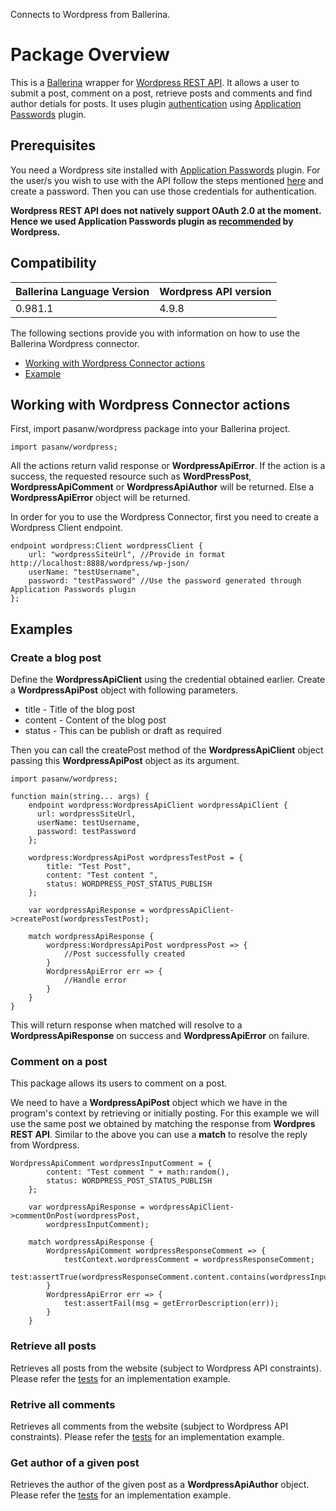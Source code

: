 Connects to Wordpress from Ballerina.

# Package Overview
This is a [Ballerina](http://ballerina.io) wrapper for [Wordpress REST API](https://developer.wordpress.org/rest-api/).
It allows a user to submit a post, comment on a post, retrieve posts and comments and find author detials for posts.
It uses plugin [authentication](https://developer.wordpress.org/rest-api/using-the-rest-api/authentication/) using [Application Passwords](https://wordpress.org/plugins/application-passwords/) plugin.

## Prerequisites
You need a Wordpress site installed with [Application Passwords](https://wordpress.org/plugins/application-passwords/) plugin.
For the user/s you wish to use with the API follow the steps mentioned [here](https://wordpress.org/plugins/application-passwords/) and create a password. Then you can use those credentials for authentication.

**Wordpress REST API does not natively support OAuth 2.0 at the moment. Hence we used Application Passwords plugin as [recommended](https://developer.wordpress.org/rest-api/using-the-rest-api/authentication/#authentication-plugins) by Wordpress.**

## Compatibility
| Ballerina Language Version | Wordpress API version  |
| -------------------------- | --------------------   |
| 0.981.1                    | 4.9.8                  |



The following sections provide you with information on how to use the Ballerina Wordpress connector.

- [Working with Wordpress Connector actions](#working-with-wordpress-connector-actions)
- [Example](#example)


## Working with Wordpress Connector actions
First, import pasanw/wordpress package into your Ballerina project.
```ballerina
import pasanw/wordpress;
```

All the actions return valid response or **WordpressApiError**. If the action is a success, the requested resource such as **WordPressPost**, **WordpressApiComment** or **WordpressApiAuthor** will be returned. Else a **WordpressApiError** object will be returned.

In order for you to use the Wordpress Connector, first you need to create a Wordpress Client endpoint.

```ballerina
endpoint wordpress:Client wordpressClient {
    url: "wordpressSiteUrl", //Provide in format http://localhost:8888/wordpress/wp-json/
    userName: "testUsername",
    password: "testPassword" //Use the password generated through Application Passwords plugin
};
```

## Examples

### Create a blog post

Define the **WordpressApiClient** using the credential obtained earlier.
Create a **WordpressApiPost** object with following parameters.

- title - Title of the blog post
- content - Content of the blog post
- status - This can be publish or draft as required

Then you can call the createPost method of the **WordpressApiClient** object passing this
**WordpressApiPost** object as its argument. 

```ballerina
import pasanw/wordpress;

function main(string... args) {
    endpoint wordpress:WordpressApiClient wordpressApiClient {
      url: wordpressSiteUrl,
      userName: testUsername,
      password: testPassword   
    };

    wordpress:WordpressApiPost wordpressTestPost = {
        title: "Test Post",
        content: "Test content ",
        status: WORDPRESS_POST_STATUS_PUBLISH
    };

    var wordpressApiResponse = wordpressApiClient->createPost(wordpressTestPost);

    match wordpressApiResponse {
        wordpress:WordpressApiPost wordpressPost => {
            //Post successfully created
        }
        WordpressApiError err => {
            //Handle error
        }
    }
}
```

This will return response when matched will resolve to a **WordpressApiResponse** on success and **WordpressApiError** on failure.



### Comment on a post

This package allows its users to comment on a post. 

We need to have a **WordpressApiPost** object which we have in the program's context by retrieving or initially posting. For this example we will use the same post we obtained by matching the response from **Wordpres REST API**.
Similar to the above you can use a **match** to resolve the reply from Wordpress.

```ballerina
WordpressApiComment wordpressInputComment = {
        content: "Test comment " + math:random(),
        status: WORDPRESS_POST_STATUS_PUBLISH
    };
    
    var wordpressApiResponse = wordpressApiClient->commentOnPost(wordpressPost, 
        wordpressInputComment);

    match wordpressApiResponse {
        WordpressApiComment wordpressResponseComment => {
            testContext.wordpressComment = wordpressResponseComment;
            test:assertTrue(wordpressResponseComment.content.contains(wordpressInputComment.content));
        }
        WordpressApiError err => {
            test:assertFail(msg = getErrorDescription(err));
        }
    }
```



### Retrieve all posts

Retrieves all posts from the website (subject to Wordpress API constraints). Please refer the [tests](https://github.com/pasanbox/ballerina-wordpress-connector/blob/master/wordpress/tests/test.bal) for an implementation example.

### Retrive all comments

Retrieves all comments from the website (subject to Wordpress API constraints). Please refer the [tests](https://github.com/pasanbox/ballerina-wordpress-connector/blob/master/wordpress/tests/test.bal) for an implementation example.

### Get author of a given post

Retrieves the author of the given post as a **WordpressApiAuthor** object. Please refer the [tests](https://github.com/pasanbox/ballerina-wordpress-connector/blob/master/wordpress/tests/test.bal) for an implementation example.